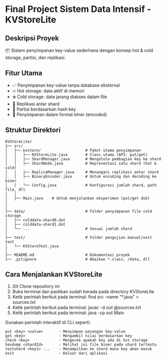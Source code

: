 # Final Project Sistem Data Intensif - KVStoreLite
## Deskripsi Proyek
📦 Sistem penyimpanan key-value sederhana dengan konsep hot & cold storage, partisi, dan replikasi.

## Fitur Utama

- ✅ Penyimpanan key-value tanpa database eksternal
- 🔥 Hot storage: data aktif di memori
- ❄️ Cold storage: data jarang diakses dalam file
- 🔁 Replikasi antar shard
- 🧩 Partisi berdasarkan hash key
- 💾 Penyimpanan dalam format biner (encoded)

## Struktur Direktori
```
KVStoreLite/
├── src/
│   ├── kvstore/                    # Paket utama penyimpanan
│   │   ├── KVStoreLite.java        # Class utama (API: put/get)
│   │   ├── ShardManager.java       # Mengelola pembagian key ke shard
│   │   ├── ShardNode.java          # Representasi satu shard (hot & cold)
│   │   ├── ReplicaManager.java     # Menangani replikasi antar shard
│   │   ├── BinaryEncoder.java      # Untuk encoding dan decoding ke biner
│   │   └── Config.java             # Konfigurasi jumlah shard, path file, dll
│   │
│   ├── Main.java    # Untuk menjalankan eksperimen (put/get dsb)
│                   
│
├── data/                           # Folder penyimpanan file cold storage
│   ├── colddata-shard0.dat
│   ├── colddata-shard1.dat
│   └── ...                         # Sesuai jumlah shard
│
├── test/                           # Folder pengujian manual/unit test
│   └── KVStoreTest.java
│
├── README.md                       # Dokumentasi proyek
├── .gitignore                      # Abaikan *.class, /data, dll
```
## Cara Menjalankan KVStoreLite
1. Git Clone repository ini
2. Buka terminal dan pastikan sudah berada pada directory KVStoreLite
3. Ketik perintah berikut pada terminal: find src -name "*.java" > sources.txt
4. Ketik perintah berikut pada terminal: javac -d out @sources.txt
5. Ketik perintah berikut pada terminal: java -cp out Main

Gunakan perintah interaktif di CLI seperti:
```
put <key> <value>       - Menyimpan pasangan key-value
get <key>               - Mengambil nilai berdasarkan key
check <key>             - Mengecek apakah key ada di hot storage
hexdump <shardId>       - Melihat isi file biner pada shard tertentu
testshard <key1> ...    - Menampilkan ke shard mana key akan masuk
exit                    - Keluar dari aplikasi
```
